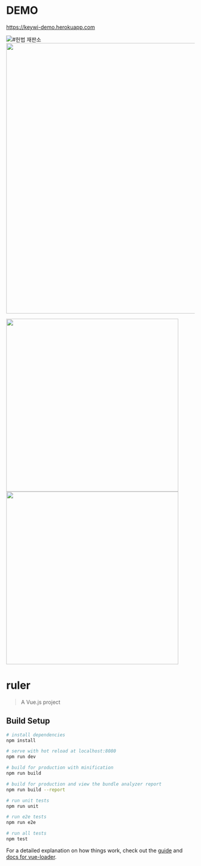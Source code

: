 # DEMO

https://keywi-demo.herokuapp.com

![#헌법 재판소](https://user-images.githubusercontent.com/11865340/123580213-514edb00-d814-11eb-8e8d-9fbb32965e37.png)
<img width="720" src="https://user-images.githubusercontent.com/11865340/122015882-79ddda80-cdfb-11eb-80f0-6960e883297e.png">

<img width="460" src="https://user-images.githubusercontent.com/11865340/121863566-f5298880-cd36-11eb-9681-6b1ee0edbfa5.png">
<img width="460" src="https://user-images.githubusercontent.com/11865340/121863583-f8bd0f80-cd36-11eb-8d7b-97bb8f52d762.png">

# ruler

> A Vue.js project

## Build Setup


``` bash
# install dependencies
npm install

# serve with hot reload at localhost:8080
npm run dev

# build for production with minification
npm run build

# build for production and view the bundle analyzer report
npm run build --report

# run unit tests
npm run unit

# run e2e tests
npm run e2e

# run all tests
npm test
```

For a detailed explanation on how things work, check out the [guide](http://vuejs-templates.github.io/webpack/) and [docs for vue-loader](http://vuejs.github.io/vue-loader).
